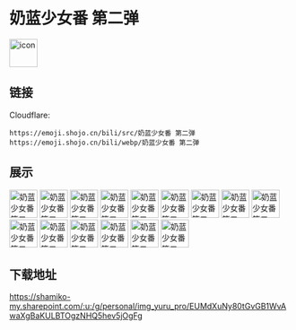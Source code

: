 # 奶蓝少女番 第二弹
<img src="https://emoji.shojo.cn/bili/src/奶蓝少女番 第二弹/icon.png" width="50" height="50" alt="icon">

## 链接
Cloudflare:
```
https://emoji.shojo.cn/bili/src/奶蓝少女番 第二弹
https://emoji.shojo.cn/bili/webp/奶蓝少女番 第二弹
```
## 展示
<img src="https://emoji.shojo.cn/bili/src/奶蓝少女番 第二弹/奶蓝少女番 第二弹-哦捏该.png" width="50" height="50" alt="奶蓝少女番 第二弹-哦捏该">
<img src="https://emoji.shojo.cn/bili/src/奶蓝少女番 第二弹/奶蓝少女番 第二弹-破颜拳.png" width="50" height="50" alt="奶蓝少女番 第二弹-破颜拳">
<img src="https://emoji.shojo.cn/bili/src/奶蓝少女番 第二弹/奶蓝少女番 第二弹-偷吃亿口.png" width="50" height="50" alt="奶蓝少女番 第二弹-偷吃亿口">
<img src="https://emoji.shojo.cn/bili/src/奶蓝少女番 第二弹/奶蓝少女番 第二弹-对不起.png" width="50" height="50" alt="奶蓝少女番 第二弹-对不起">
<img src="https://emoji.shojo.cn/bili/src/奶蓝少女番 第二弹/奶蓝少女番 第二弹-做不到.png" width="50" height="50" alt="奶蓝少女番 第二弹-做不到">
<img src="https://emoji.shojo.cn/bili/src/奶蓝少女番 第二弹/奶蓝少女番 第二弹-我饭呢.png" width="50" height="50" alt="奶蓝少女番 第二弹-我饭呢">
<img src="https://emoji.shojo.cn/bili/src/奶蓝少女番 第二弹/奶蓝少女番 第二弹-怒.png" width="50" height="50" alt="奶蓝少女番 第二弹-怒">
<img src="https://emoji.shojo.cn/bili/src/奶蓝少女番 第二弹/奶蓝少女番 第二弹-suki.png" width="50" height="50" alt="奶蓝少女番 第二弹-suki">
<img src="https://emoji.shojo.cn/bili/src/奶蓝少女番 第二弹/奶蓝少女番 第二弹-谈笑风生.png" width="50" height="50" alt="奶蓝少女番 第二弹-谈笑风生">
<img src="https://emoji.shojo.cn/bili/src/奶蓝少女番 第二弹/奶蓝少女番 第二弹-败北.png" width="50" height="50" alt="奶蓝少女番 第二弹-败北">
<img src="https://emoji.shojo.cn/bili/src/奶蓝少女番 第二弹/奶蓝少女番 第二弹-馋.png" width="50" height="50" alt="奶蓝少女番 第二弹-馋">
<img src="https://emoji.shojo.cn/bili/src/奶蓝少女番 第二弹/奶蓝少女番 第二弹-饮茶先啦.png" width="50" height="50" alt="奶蓝少女番 第二弹-饮茶先啦">
<img src="https://emoji.shojo.cn/bili/src/奶蓝少女番 第二弹/奶蓝少女番 第二弹-三点几啦.png" width="50" height="50" alt="奶蓝少女番 第二弹-三点几啦">
<img src="https://emoji.shojo.cn/bili/src/奶蓝少女番 第二弹/奶蓝少女番 第二弹-让我听听.png" width="50" height="50" alt="奶蓝少女番 第二弹-让我听听">
<img src="https://emoji.shojo.cn/bili/src/奶蓝少女番 第二弹/奶蓝少女番 第二弹-铁咩.png" width="50" height="50" alt="奶蓝少女番 第二弹-铁咩">

## 下载地址

https://shamiko-my.sharepoint.com/:u:/g/personal/img_yuru_pro/EUMdXuNy80tGvGB1WvAwaXgBaKULBTOgzNHQ5hev5jOgFg